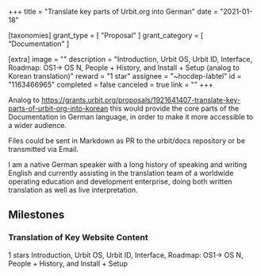 +++
title = "Translate key parts of Urbit.org into German"
date = "2021-01-18"

[taxonomies]
grant_type = [ "Proposal" ]
grant_category = [ "Documentation" ]

[extra]
image = ""
description = "Introduction, Urbit OS, Urbit ID, Interface, Roadmap: OS1-> OS N, People + History, and Install + Setup (analog to Korean translation)"
reward = "1 star"
assignee = "~hocdep-labtel"
id = "1163466965"
completed = false
canceled = true
link = ""
+++

Analog to https://grants.urbit.org/proposals/1921641407-translate-key-parts-of-urbit-org-into-korean this would provide the core parts of the Documentation in German language, in order to make it more accessible to a wider audience.

Files could be sent in Markdown as PR to the urbit/docs repository or be transmitted via Email.

I am a native German speaker with a long history of speaking and writing English and currently assisting in the translation team of a worldwide operating education and development enterprise, doing both written translation as well as live interpretation.

## Milestones

### Translation of Key Website Content

1 stars
Introduction, Urbit OS, Urbit ID, Interface, Roadmap: OS1-> OS N, People + History, and Install + Setup
